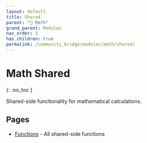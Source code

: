 ```yaml
---
layout: default
title: Shared
parent: "🔢 Math"
grand_parent: Modules
nav_order: 3
has_children: true
permalink: /community_bridge/modules/math/shared/
---
```


# Math Shared
{: .no_toc }

Shared-side functionality for mathematical calculations.

## Pages

- [Functions](/community_bridge/modules/math/shared/functions/) - All shared-side functions